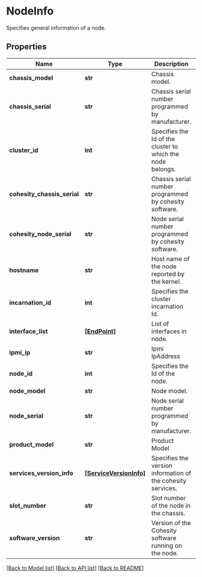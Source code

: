 # NodeInfo

Specifies general information of a node.

## Properties
Name | Type | Description | Notes
------------ | ------------- | ------------- | -------------
**chassis_model** | **str** | Chassis model. | [optional] 
**chassis_serial** | **str** | Chassis serial number programmed by manufacturer. | [optional] 
**cluster_id** | **int** | Specifies the Id of the cluster to which the node belongs. | [optional] 
**cohesity_chassis_serial** | **str** | Chassis serial number programmed by cohesity software. | [optional] 
**cohesity_node_serial** | **str** | Node serial number programmed by cohesity software. | [optional] 
**hostname** | **str** | Host name of the node reported by the kernel. | [optional] 
**incarnation_id** | **int** | Specifies the cluster incarnation Id. | [optional] 
**interface_list** | [**[EndPoint]**](EndPoint.md) | List of interfaces in node. | [optional] 
**ipmi_ip** | **str** | Ipmi IpAddress | [optional] 
**node_id** | **int** | Specifies the Id of the node. | [optional] 
**node_model** | **str** | Node model. | [optional] 
**node_serial** | **str** | Node serial number programmed by manufacturer. | [optional] 
**product_model** | **str** | Product Model | [optional] 
**services_version_info** | [**[ServiceVersionInfo]**](ServiceVersionInfo.md) | Specifies the version information of the cohesity services. | [optional] 
**slot_number** | **str** | Slot number of the node in the chassis. | [optional] 
**software_version** | **str** | Version of the Cohesity software running on the node. | [optional] 

[[Back to Model list]](../README.md#documentation-for-models) [[Back to API list]](../README.md#documentation-for-api-endpoints) [[Back to README]](../README.md)


